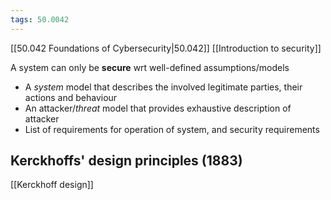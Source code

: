 ```yaml
---
tags: 50.0042
---
```

[[50.042 Foundations of Cybersecurity|50.042]]
[[Introduction to security]]

A system can only be **secure** wrt well-defined assumptions/models
- A *system* model that describes the involved legitimate parties, their actions and behaviour
- An attacker/*threat* model that provides exhaustive description of attacker
- List of requirements for operation of system, and security requirements

## Kerckhoffs' design principles (1883)
[[Kerckhoff design]]
